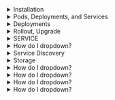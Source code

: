 <details>
<summary>Installation</summary>
<br>

<img width="888" alt="image" src="https://user-images.githubusercontent.com/75510135/167237944-334d22ca-b34e-4b79-a7b1-0c280deae00f.png">

<img width="841" alt="image" src="https://user-images.githubusercontent.com/75510135/167237963-158ba3fd-07da-4da0-a13d-2e050d242a84.png">

<img width="836" alt="image" src="https://user-images.githubusercontent.com/75510135/167237985-1d054fa2-43c4-433d-9c10-9deeae946816.png">

<img width="870" alt="image" src="https://user-images.githubusercontent.com/75510135/167238001-2911bdc4-e7e0-4b26-9c18-582eb35288e4.png">

<img width="812" alt="image" src="https://user-images.githubusercontent.com/75510135/167238020-93f92d18-50b8-4539-b39a-cf44b1542476.png">

<img width="876" alt="image" src="https://user-images.githubusercontent.com/75510135/167238036-62dea725-7652-4629-af8e-15e9c43f36f4.png">

<img width="862" alt="image" src="https://user-images.githubusercontent.com/75510135/167238057-c436f079-98bf-4950-bb62-7d4adaed2f19.png">

</details>

<details>
<summary>Pods, Deployments, and Services</summary>
<br>

  <img width="722" alt="image" src="https://user-images.githubusercontent.com/75510135/167238113-0e59b205-947d-40d7-a45b-f241fbab143e.png">

  <img width="686" alt="image" src="https://user-images.githubusercontent.com/75510135/167238126-ec2e83be-4d13-43ed-9173-f7e21881d25c.png">

  <img width="571" alt="image" src="https://user-images.githubusercontent.com/75510135/167238137-9c2b4657-46c9-44bf-9f49-4881b7d265fd.png">

  <img width="603" alt="image" src="https://user-images.githubusercontent.com/75510135/167238144-8968cd9a-8f26-4d59-bc0d-ad3c848b6fda.png">

  <img width="626" alt="image" src="https://user-images.githubusercontent.com/75510135/167238169-37dadc09-e94a-4daf-99b2-5cc2460ce88a.png">

  <img width="548" alt="image" src="https://user-images.githubusercontent.com/75510135/167238183-4c92bd8b-28ae-4acb-8f3b-5c43f4a2eb74.png">

  <img width="849" alt="image" src="https://user-images.githubusercontent.com/75510135/167238209-39df3c56-fc01-41ff-ab23-0ed3a9fa12c3.png">

  <img width="612" alt="image" src="https://user-images.githubusercontent.com/75510135/167239685-1103c695-9bb5-489c-b71f-587ebc17e175.png">

  <img width="600" alt="image" src="https://user-images.githubusercontent.com/75510135/167239692-29eb1e8d-7134-4c9b-98e6-2148cb0c6648.png">

  <img width="688" alt="image" src="https://user-images.githubusercontent.com/75510135/167239701-8cff10a9-f720-43a0-a17a-dec9dd3d26dc.png">

  <img width="630" alt="image" src="https://user-images.githubusercontent.com/75510135/167239711-0598ec72-7470-4bc8-9fbb-35884e65fc65.png">

  <img width="623" alt="image" src="https://user-images.githubusercontent.com/75510135/167239721-97a56157-4de4-4106-a020-3efb841b155a.png">

  <img width="752" alt="image" src="https://user-images.githubusercontent.com/75510135/167239731-b313dd9a-022c-43c7-8514-e4fdc970290a.png">

  <img width="478" alt="image" src="https://user-images.githubusercontent.com/75510135/167239743-19772002-a3dc-4c46-931b-29a0d9dd29b3.png">

  <img width="596" alt="image" src="https://user-images.githubusercontent.com/75510135/167239755-6f1a8aa5-3d7f-4aa1-8aed-519ef70e64cc.png">

  <img width="874" alt="image" src="https://user-images.githubusercontent.com/75510135/167239764-66c642c5-57e5-46fc-a468-1c9db2b6ea9a.png">

  
</details>


<details>
<summary>Deployments</summary>
<br>

  <img width="681" alt="image" src="https://user-images.githubusercontent.com/75510135/167240898-45c69c52-3db7-45ae-9aed-4f6c771f4029.png">

  <img width="627" alt="image" src="https://user-images.githubusercontent.com/75510135/167240907-830600a2-84e6-4fc8-b7d4-b3812478da41.png">

  <img width="654" alt="image" src="https://user-images.githubusercontent.com/75510135/167240919-473dbd88-b3d9-40a1-8ec9-8afc3ff02aca.png">

  <img width="669" alt="image" src="https://user-images.githubusercontent.com/75510135/167240926-52be69b6-a621-4cc2-b840-1c72cbea5bf6.png">

  <img width="673" alt="image" src="https://user-images.githubusercontent.com/75510135/167240946-063f0a91-27a3-48fb-85a6-7f66204d2008.png">

  
</details>

<details>
<summary>Rollout, Upgrade</summary>
<br>

  <img width="786" alt="image" src="https://user-images.githubusercontent.com/75510135/167242559-90fc26cc-f606-40c0-93e8-473aca34554d.png">

  <img width="727" alt="image" src="https://user-images.githubusercontent.com/75510135/167242571-a20fcb00-c5eb-49ee-be8a-9fa851840ac6.png">

  <img width="668" alt="image" src="https://user-images.githubusercontent.com/75510135/167242582-7ad60d0a-44ce-4ce9-8a7f-f2dd1b72edcf.png">

  <img width="794" alt="image" src="https://user-images.githubusercontent.com/75510135/167242604-47538242-b4f5-47d5-8862-9187c9050e14.png">

  
</details>


<details>
<summary>SERVICE</summary>
<br>
This is how you dropdown.
</details>

<details>
<summary>How do I dropdown?</summary>
<br>

   <img width="649" alt="image" src="https://user-images.githubusercontent.com/75510135/167246601-4e64b602-b471-4b2d-8595-6e2b031895c1.png">

  <img width="741" alt="image" src="https://user-images.githubusercontent.com/75510135/167246614-89561a54-29a0-4cdb-b41d-b810cd58422f.png">

  <img width="658" alt="image" src="https://user-images.githubusercontent.com/75510135/167246658-50190eaf-45bf-43ec-9bac-b473c7de88f3.png">

  <img width="555" alt="image" src="https://user-images.githubusercontent.com/75510135/167246693-5a139912-b7ca-4664-8f2c-3304c7c34934.png">

  <img width="555" alt="image" src="https://user-images.githubusercontent.com/75510135/167246710-4d3507d0-7254-450b-87e4-ffb1a27ffe99.png">

  <img width="543" alt="image" src="https://user-images.githubusercontent.com/75510135/167246726-3a0beb85-c3c3-4d0e-aff4-afd86dfada51.png">

  <img width="862" alt="image" src="https://user-images.githubusercontent.com/75510135/167248246-464f0c7a-e063-493c-b3fa-b1c82153beb6.png">

  <img width="646" alt="image" src="https://user-images.githubusercontent.com/75510135/167248269-8f4cc11b-b4f6-420a-95a1-f6dc746b6de8.png">

  <img width="710" alt="image" src="https://user-images.githubusercontent.com/75510135/167248300-7218227c-e8dc-4e15-b456-2d5980b40263.png">
  
  <img width="624" alt="image" src="https://user-images.githubusercontent.com/75510135/167248316-9ef642ba-05a3-49f7-8a23-48f3f056adae.png">

  
  
</details>

<details>
<summary>Service Discovery</summary>
<br>

  <img width="629" alt="image" src="https://user-images.githubusercontent.com/75510135/167259840-e797b035-06ba-4b3a-b825-ce5452bbc775.png">

  <img width="800" alt="image" src="https://user-images.githubusercontent.com/75510135/167259846-d20dc03c-c5cd-411b-bcb6-beb305da5ae0.png">

  <img width="684" alt="image" src="https://user-images.githubusercontent.com/75510135/167259856-968706b5-b9b2-4cf8-8362-71675f0b99f1.png">

  <img width="859" alt="image" src="https://user-images.githubusercontent.com/75510135/167259878-4d1214be-0ba5-4ce8-b0ac-491a2b9c75c3.png">

  <img width="840" alt="image" src="https://user-images.githubusercontent.com/75510135/167259885-68dd3bcb-dff1-4df3-8514-2eaf23eff594.png">

  <img width="618" alt="image" src="https://user-images.githubusercontent.com/75510135/167259908-a10dfa29-9e42-4f89-8884-2ed5a668cada.png">

</details>

<details>
<summary>Storage</summary>
<br>

  <img width="708" alt="image" src="https://user-images.githubusercontent.com/75510135/167277805-d24211bd-204a-4504-ae37-9a0f8fba523d.png">

  <img width="593" alt="image" src="https://user-images.githubusercontent.com/75510135/167277822-f3134669-9f3b-4204-846e-30d4ca98fab7.png">

  <img width="552" alt="image" src="https://user-images.githubusercontent.com/75510135/167277835-61c265d8-69d9-482c-87aa-6014cf9432ce.png">

  <img width="715" alt="image" src="https://user-images.githubusercontent.com/75510135/167277856-a929f2d7-eb41-4355-8050-da1e31406a2c.png">

  <img width="598" alt="image" src="https://user-images.githubusercontent.com/75510135/167277866-3c5f5d7c-2577-44f3-9e02-384f2afaf5c9.png">

  <img width="757" alt="image" src="https://user-images.githubusercontent.com/75510135/167277892-4d83592b-21fa-49eb-9c27-901f46c550a2.png">

</details>

<details>
<summary>How do I dropdown?</summary>
<br>
This is how you dropdown.
</details>

<details>
<summary>How do I dropdown?</summary>
<br>
This is how you dropdown.
</details>

<details>
<summary>How do I dropdown?</summary>
<br>
This is how you dropdown.
</details>

<details>
<summary>How do I dropdown?</summary>
<br>
This is how you dropdown.
</details>


